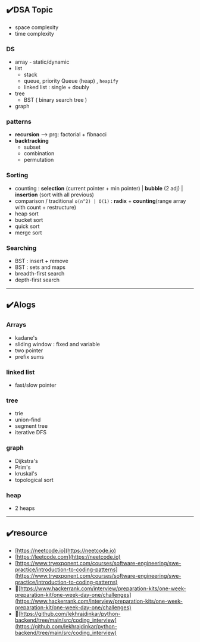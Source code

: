 ## ✔️DSA Topic
- space complexity
- time complexity

### DS
- array - static/dynamic
- list
    - stack
    - queue, priority Queue (heap) , `heapify`
    - linked list : single + doubly
- tree
    - BST ( binary search tree )
- graph

### patterns
- **recursion** --> prg: factorial + fibnacci
- **backtracking**
    - subset
    - combination
    - permutation

### Sorting
- counting : **selection** (current pointer + min pointer) | **bubble** (2 adj) | **insertion** (sort with all previous) 
- comparison / traditional `o(n^2) | O(1)` : **radix** + **counting**(range array with count + restructure)
- heap sort
- bucket sort
- quick sort
- merge sort

### Searching
- BST : insert + remove
- BST : sets and maps
- breadth-first search
- depth-first search

---
## ✔️Alogs
### Arrays
- kadane's
- sliding window : fixed and variable
- two pointer
- prefix sums

### linked list 
- fast/slow pointer

### tree
- trie
- union-find
- segment tree
- iterative DFS

### graph
- Dijkstra's
- Prim's
- kruskal's
- topological sort

### heap
- 2 heaps

---
## ✔️resource
- [https://neetcode.io](https://neetcode.io)
- [https://leetcode.com](https://neetcode.io)
- [https://www.tryexponent.com/courses/software-engineering/swe-practice/introduction-to-coding-patterns](https://www.tryexponent.com/courses/software-engineering/swe-practice/introduction-to-coding-patterns)
- 🔸[https://www.hackerrank.com/interview/preparation-kits/one-week-preparation-kit/one-week-day-one/challenges](https://www.hackerrank.com/interview/preparation-kits/one-week-preparation-kit/one-week-day-one/challenges)
- 🔸[https://github.com/lekhrajdinkar/python-backend/tree/main/src/coding_interview](https://github.com/lekhrajdinkar/python-backend/tree/main/src/coding_interview)

